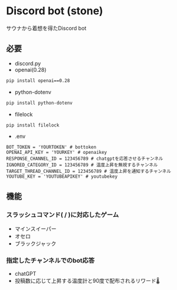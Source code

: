 # Discord bot (stone)
サウナから着想を得たDiscord bot
## 必要
- discord.py
- openai(0.28)
```bash
pip install openai==0.28
```
- python-dotenv
```bash
pip install python-dotenv
```
- filelock
```bash
pip install filelock
```
- .env
```.env
BOT_TOKEN = 'YOURTOKEN' # bottoken
OPENAI_API_KEY = 'YOURKEY' # openaikey
RESPONSE_CHANNEL_ID = 123456789 # chatgptを応答させるチャンネル
IGNORED_CATEGORY_ID = 123456789 # 温度上昇を無視するチャンネル
TARGET_THREAD_CHANNEL_ID = 123456789 # 温度上昇を通知するチャンネル
YOUTUBE_KEY = 'YOUTUBEAPIKEY' # youtubekey
```
## 機能
### スラッシュコマンド( / )に対応したゲーム
- マインスイーパー
- オセロ
- ブラックジャック
### 指定したチャンネルでのbot応答
- chatGPT
- 投稿数に応じて上昇する温度計と90度で配布されるリワード🌡️
